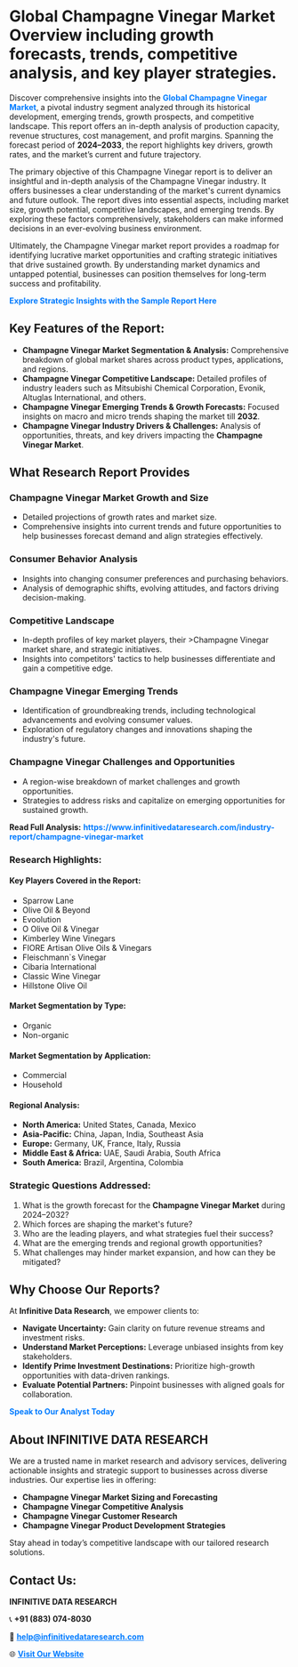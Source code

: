 <h1>Global Champagne Vinegar Market Overview including growth forecasts, trends, competitive analysis, and key player strategies.</h1>
<p>
Discover comprehensive insights into the 
<a href="https://www.infinitivedataresearch.com/industry-report/champagne-vinegar-market" rel="dofollow" style="color: #007BFF; text-decoration: none;"><strong>Global Champagne Vinegar Market</strong></a>, a pivotal industry segment analyzed through its historical development, emerging trends, growth prospects, and competitive landscape. This report offers an in-depth analysis of production capacity, revenue structures, cost management, and profit margins. Spanning the forecast period of <strong>2024–2033</strong>, the report highlights key drivers, growth rates, and the market’s current and future trajectory.
</p>
<p>
The primary objective of this Champagne Vinegar report is to deliver an insightful and in-depth analysis of the Champagne Vinegar industry. It offers businesses a clear understanding of the market's current dynamics and future outlook. The report dives into essential aspects, including market size, growth potential, competitive landscapes, and emerging trends. By exploring these factors comprehensively, stakeholders can make informed decisions in an ever-evolving business environment.
</p>
<p>
Ultimately, the Champagne Vinegar market report provides a roadmap for identifying lucrative market opportunities and crafting strategic initiatives that drive sustained growth. By understanding market dynamics and untapped potential, businesses can position themselves for long-term success and profitability.
</p>
<p>
<a href="https://www.infinitivedataresearch.com/request-sample/reportId=105191" style="color: #007BFF; text-decoration: none;"><strong>Explore Strategic Insights with the Sample Report Here</strong></a>
</p>

<h2>Key Features of the Report:</h2>
<ul>
<li><strong>Champagne Vinegar Market Segmentation & Analysis:</strong> Comprehensive breakdown of global market shares across product types, applications, and regions.</li>
<li><strong>Champagne Vinegar Competitive Landscape:</strong> Detailed profiles of industry leaders such as Mitsubishi Chemical Corporation, Evonik, Altuglas International, and others.</li>
<li><strong>Champagne Vinegar Emerging Trends & Growth Forecasts:</strong> Focused insights on macro and micro trends shaping the market till <strong>2032</strong>.</li>
<li><strong>Champagne Vinegar Industry Drivers & Challenges:</strong> Analysis of opportunities, threats, and key drivers impacting the <strong>Champagne Vinegar Market</strong>.</li>
</ul>

<h2>What Research Report Provides</h2>
<h3>Champagne Vinegar Market Growth and Size</h3>
<ul>
<li>Detailed projections of growth rates and market size.</li>
<li>Comprehensive insights into current trends and future opportunities to help businesses forecast demand and align strategies effectively.</li>
</ul>

<h3>Consumer Behavior Analysis</h3>
<ul>
<li>Insights into changing consumer preferences and purchasing behaviors.</li>
<li>Analysis of demographic shifts, evolving attitudes, and factors driving decision-making.</li>
</ul>

<h3>Competitive Landscape</h3>
<ul>
<li>In-depth profiles of key market players, their >Champagne Vinegar market share, and strategic initiatives.</li>
<li>Insights into competitors' tactics to help businesses differentiate and gain a competitive edge.</li>
</ul>

<h3>Champagne Vinegar Emerging Trends</h3>
<ul>
<li>Identification of groundbreaking trends, including technological advancements and evolving consumer values.</li>
<li>Exploration of regulatory changes and innovations shaping the industry's future.</li>
</ul>

<h3>Champagne Vinegar Challenges and Opportunities</h3>
<ul>
<li>A region-wise breakdown of market challenges and growth opportunities.</li>
<li>Strategies to address risks and capitalize on emerging opportunities for sustained growth.</li>
</ul>
<p><strong>Read Full Analysis:</strong> <a href="https://www.infinitivedataresearch.com/industry-report/champagne-vinegar-market" rel="dofollow" style="color: #007BFF; text-decoration: none;"><strong>https://www.infinitivedataresearch.com/industry-report/champagne-vinegar-market</strong></a></p>
<h3>Research Highlights:</h3>
<h4>Key Players Covered in the Report:</h4>
<ul><li>Sparrow Lane</li><li>Olive Oil &amp; Beyond</li><li>Evoolution</li><li>O Olive Oil &amp; Vinegar</li><li>Kimberley Wine Vinegars</li><li>FIORE Artisan Olive Oils &amp; Vinegars</li><li>Fleischmann`s Vinegar</li><li>Cibaria International</li><li>Classic Wine Vinegar</li><li>Hillstone Olive Oil</li></ul>
<h4>Market Segmentation by Type:</h4>
<ul><li>Organic</li><li>Non-organic</li></ul>
<h4>Market Segmentation by Application:</h4>
<ul><li>Commercial</li><li>Household</li></ul>

<h4>Regional Analysis:</h4>
<ul>
<li><strong>North America:</strong> United States, Canada, Mexico</li>
<li><strong>Asia-Pacific:</strong> China, Japan, India, Southeast Asia</li>
<li><strong>Europe:</strong> Germany, UK, France, Italy, Russia</li>
<li><strong>Middle East & Africa:</strong> UAE, Saudi Arabia, South Africa</li>
<li><strong>South America:</strong> Brazil, Argentina, Colombia</li>
</ul>

<h3>Strategic Questions Addressed:</h3>
<ol>
<li>What is the growth forecast for the <strong>Champagne Vinegar Market</strong> during 2024–2032?</li>
<li>Which forces are shaping the market's future?</li>
<li>Who are the leading players, and what strategies fuel their success?</li>
<li>What are the emerging trends and regional growth opportunities?</li>
<li>What challenges may hinder market expansion, and how can they be mitigated?</li>
</ol>

<h2>Why Choose Our Reports?</h2>
<p>At <strong>Infinitive Data Research</strong>, we empower clients to:</p>
<ul>
<li><strong>Navigate Uncertainty:</strong> Gain clarity on future revenue streams and investment risks.</li>
<li><strong>Understand Market Perceptions:</strong> Leverage unbiased insights from key stakeholders.</li>
<li><strong>Identify Prime Investment Destinations:</strong> Prioritize high-growth opportunities with data-driven rankings.</li>
<li><strong>Evaluate Potential Partners:</strong> Pinpoint businesses with aligned goals for collaboration.</li>
</ul>
<p><a href="https://www.infinitivedataresearch.com/industry-report/champagne-vinegar-market" rel="dofollow" style="color: #007BFF; text-decoration: none;"><strong>Speak to Our Analyst Today</strong></a></p>

<h2>About INFINITIVE DATA RESEARCH</h2>
<p>We are a trusted name in market research and advisory services, delivering actionable insights and strategic support to businesses across diverse industries. Our expertise lies in offering:</p>
<ul>
<li><strong>Champagne Vinegar Market Sizing and Forecasting</strong></li>
<li><strong>Champagne Vinegar Competitive Analysis</strong></li>
<li><strong>Champagne Vinegar Customer Research</strong></li>
<li><strong>Champagne Vinegar Product Development Strategies</strong></li>
</ul>
<p>Stay ahead in today’s competitive landscape with our tailored research solutions.</p>

<h2>Contact Us:</h2>
<p><strong>INFINITIVE DATA RESEARCH</strong></p>
<p>📞 <strong>+91 (883) 074-8030</strong></p>
<p>📧 <strong><a href="mailto:help@infinitivedataresearch.com" style="color: #007BFF;">help@infinitivedataresearch.com</a></strong></p>
<p>🌐 <strong><a href="https://www.infinitivedataresearch.com" rel="dofollow" style="color: #007BFF;">Visit Our Website</a></strong></p>